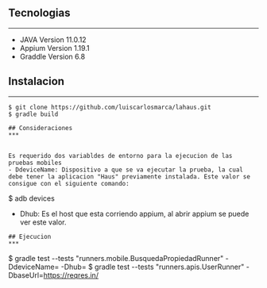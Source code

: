 
## Tecnologias
***

* JAVA Version 11.0.12 
* Appium Version 1.19.1
* Graddle Version 6.8

## Instalacion
***

```
$ git clone https://github.com/luiscarlosmarca/lahaus.git
$ gradle build

## Consideraciones
***


Es requerido dos variabldes de entorno para la ejecucion de las pruebas mobiles
- DdeviceName: Dispositivo a que se va ejecutar la prueba, la cual debe tener la aplicacion "Haus" previamente instalada. Este valor se consigue con el siguiente comando:
```
$ adb devices

- Dhub: Es el host que esta corriendo appium, al abrir appium se puede ver este valor.
```
## Ejecucion
***
```
$ gradle test --tests "runners.mobile.BusquedaPropiedadRunner" -DdeviceName= -Dhub=
$ gradle test --tests "runners.apis.UserRunner" -DbaseUrl=https://reqres.in/
